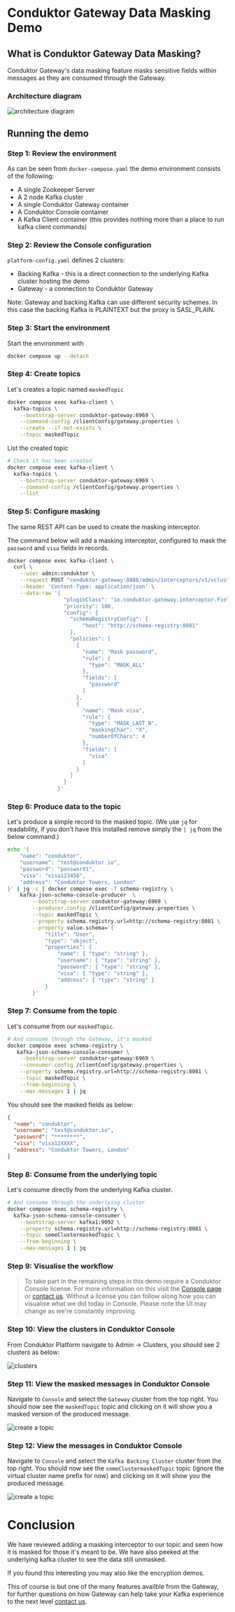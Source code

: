 # Conduktor Gateway Data Masking Demo

## What is Conduktor Gateway Data Masking?

Conduktor Gateway's data masking feature masks sensitive fields within messages as they are consumed through the Gateway.

### Architecture diagram
![architecture diagram](images/masking.png "masking")

## Running the demo

### Step 1: Review the environment

As can be seen from `docker-compose.yaml` the demo environment consists of the following:

* A single Zookeeper Server
* A 2 node Kafka cluster
* A single Conduktor Gateway container
* A Conduktor Console container
* A Kafka Client container (this provides nothing more than a place to run kafka client commands)

### Step 2: Review the Console configuration

`platform-config.yaml` defines 2 clusters:

* Backing Kafka - this is a direct connection to the underlying Kafka cluster hosting the demo
* Gateway - a connection to Conduktor Gateway

Note: Gateway and backing Kafka can use different security schemes. 
In this case the backing Kafka is PLAINTEXT but the proxy is SASL_PLAIN.

### Step 3: Start the environment

Start the environment with

```bash
docker compose up --detach
```

### Step 4: Create topics

Let's creates a topic named `maskedTopic`

```bash
docker compose exec kafka-client \
  kafka-topics \
    --bootstrap-server conduktor-gateway:6969 \
    --command-config /clientConfig/gateway.properties \
    --create --if-not-exists \
    --topic maskedTopic
```

List the created topic

```bash
# Check it has been created
docker compose exec kafka-client \
  kafka-topics \
    --bootstrap-server conduktor-gateway:6969 \
    --command-config /clientConfig/gateway.properties \
    --list
```

### Step 5: Configure masking

The same REST API can be used to create the masking interceptor. 

The command below will add a masking interceptor, configured to mask the `password` and `visa` fields in records.

```bash
docker compose exec kafka-client \
  curl \
    --user admin:conduktor \
    --request POST "conduktor-gateway:8888/admin/interceptors/v1/vcluster/someCluster/interceptor/masker" \
    --header 'Content-Type: application/json' \
    --data-raw '{
                  "pluginClass": "io.conduktor.gateway.interceptor.FieldLevelDataMaskingPlugin",
                  "priority": 100,
                  "config": {
                    "schemaRegistryConfig": {
                        "host": "http://schema-registry:8081"
                    },
                    "policies": [
                      {
                        "name": "Mask password",
                        "rule": {
                          "type": "MASK_ALL"
                        },
                        "fields": [
                          "password"
                        ]
                      },
                      {
                        "name": "Mask visa",
                        "rule": {
                          "type": "MASK_LAST_N",
                          "maskingChar": "X",
                          "numberOfChars": 4
                        },
                        "fields": [
                          "visa"
                        ]
                      }
                    ]
                  }
                }'
```

### Step 6: Produce data to the topic

Let's produce a simple record to the masked topic.
(We use `jq` for readability, if you don't have this installed remove simply the `| jq` from the below command.)

```bash
echo '{ 
    "name": "conduktor",
    "username": "test@conduktor.io",
    "password": "password1",
    "visa": "visa123456",
    "address": "Conduktor Towers, London" 
}' | jq -c | docker compose exec -T schema-registry \
    kafka-json-schema-console-producer  \
        --bootstrap-server conduktor-gateway:6969 \
        --producer.config /clientConfig/gateway.properties \
        --topic maskedTopic \
        --property schema.registry.url=http://schema-registry:8081 \
        --property value.schema='{ 
            "title": "User",
            "type": "object",
            "properties": { 
                "name": { "type": "string" },
                "username": { "type": "string" },
                "password": { "type": "string" },
                "visa": { "type": "string" },
                "address": { "type": "string" } 
            } 
        }'
```

### Step 7: Consume from the topic

Let's consume from our `maskedTopic`.

```bash
# And consume through the Gateway, it's masked
docker compose exec schema-registry \
   kafka-json-schema-console-consumer \
    --bootstrap-server conduktor-gateway:6969 \
    --consumer.config /clientConfig/gateway.properties \
    --property schema.registry.url=http://schema-registry:8081 \
    --topic maskedTopic \
    --from-beginning \
    --max-messages 1 | jq
```

You should see the masked fields as below:

```json
{
  "name": "conduktor",
  "username": "test@conduktor.io",
  "password": "********",
  "visa": "visa12XXXX",
  "address": "Conduktor Towers, London"
}
```

### Step 8: Consume from the underlying topic

Let's consume directly from the underlying Kafka cluster.

```bash
# And consume through the underlying cluster
docker compose exec schema-registry \
  kafka-json-schema-console-consumer \
    --bootstrap-server kafka1:9092 \
    --property schema.registry.url=http://schema-registry:8081 \
    --topic someClustermaskedTopic \
    --from-beginning \
    --max-messages 1 | jq
```

### Step 9: Visualise the workflow

> To take part in the remaining steps in this demo require a Conduktor Console license. For more information on this visit the [Console page](https://www.conduktor.io/console/) or [contact us](https://www.conduktor.io/contact/). 
> Without a license you can follow along how you can visualise what we did today in Console. Please note the UI may change as we're constantly improving.

### Step 10: View the clusters in Conduktor Console

From Conduktor Platform navigate to Admin -> Clusters, you should see 2 clusters as below:

![clusters](images/clusters.png "Clusters")

### Step 11: View the masked messages in Conduktor Console

Navigate to `Console` and select the `Gateway` cluster from the top right. You should now see the `maskedTopic` topic and clicking on it will show you a masked version of the produced message.

![create a topic](images/through_proxy.png "View Masked Messages")

### Step 12: View the messages in Conduktor Console

Navigate to `Console` and select the `Kafka Backing Cluster` cluster from the top right. You should now see the `someClustermaskedTopic` topic (ignore the virtual cluster name prefix for now) and clicking on it will show you the produced message.

![create a topic](images/through_backing_cluster.png "View Messages")

# Conclusion
We have reviewed adding a masking interceptor to our topic and seen how it is masked for those it's meant to be. We have also peeked at the underlying kafka cluster to see the data still unmasked.

If you found this interesting you may also like the encryption demos.

This of course is but one of the many features availble from the Gateway, for further questions on how Gateway can help take your Kafka experience to the next level [contact us](https://www.conduktor.io/contact/).
